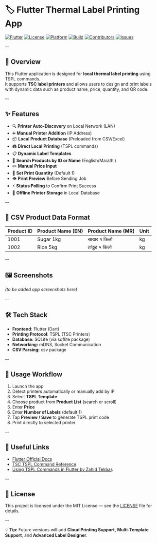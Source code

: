 # 🏷️ Flutter Thermal Label Printing App

[![Flutter](https://img.shields.io/badge/Flutter-3.x-blue.svg)](https://flutter.dev)
[![License](https://img.shields.io/badge/License-MIT-green.svg)](LICENSE)
[![Platform](https://img.shields.io/badge/Platform-Android%20|%20iOS-orange.svg)](#)
[![Build](https://img.shields.io/github/actions/workflow/status/USERNAME/REPO/flutter-ci.yml?branch=main)](#)
[![Contributors](https://img.shields.io/github/contributors/USERNAME/REPO.svg)](#)
[![Issues](https://img.shields.io/github/issues/USERNAME/REPO.svg)](#)

--

## 📌 Overview

This Flutter application is designed for **local thermal label printing** using TSPL commands.  
It supports **TSC label printers** and allows users to design and print labels with dynamic data such as product name, price, quantity, and QR code.

--

## ✨ Features

- 🔍 **Printer Auto-Discovery** on Local Network (LAN)
- ➕ **Manual Printer Addition** (IP Address)
- 📦 **Local Product Database** (Preloaded from CSV/Excel)
- 🖨️ **Direct Local Printing** (TSPL commands)
- 📋 **Dynamic Label Templates**
- 🔎 **Search Products by ID or Name** (English/Marathi)
- ✏️ **Manual Price Input**
- 🔢 **Set Print Quantity** (Default 1)
- 👁️ **Print Preview** Before Sending Job
- ⚡ **Status Polling** to Confirm Print Success
- 💾 **Offline Printer Storage** in Local Database

--

## 📂 CSV Product Data Format

| Product ID | Product Name (EN) | Product Name (MR) | Unit |
|------------|-------------------|-------------------|------|
| 1001       | Sugar 1kg         | साखर १ किलो       | kg   |
| 1002       | Rice 5kg          | तांदूळ ५ किलो     | kg   |

--

## 🖼️ Screenshots

*(to be added app screenshots here)*

--

## 🛠️ Tech Stack

- **Frontend:** Flutter (Dart)
- **Printing Protocol:** TSPL (TSC Printers)
- **Database:** SQLite (via sqflite package)
- **Networking:** mDNS, Socket Communication
- **CSV Parsing:** csv package

--

## 📑 Usage Workflow

1. Launch the app  
2. Detect printers automatically or manually add by IP  
3. Select **TSPL Template**  
4. Choose product from **Product List** (search or scroll)  
5. Enter **Price**  
6. Enter **Number of Labels** (default 1)  
7. Tap **Preview / Save** to generate TSPL print code  
8. Print directly to selected printer  

--

## 🔗 Useful Links

- [Flutter Official Docs](https://docs.flutter.dev/)
- [TSC TSPL Command Reference](https://medium.com/@zahidtekbas/using-tspl-commands-in-flutter-137ed8b8265f)
- [Using TSPL Commands in Flutter by Zahid Tekbaş](https://medium.com/@zahidtekbas/using-tspl-commands-in-flutter-137ed8b8265f)

--

## 📄 License

This project is licensed under the MIT License — see the [LICENSE](LICENSE) file for details.

--

💡 **Tip:** Future versions will add **Cloud Printing Support**, **Multi-Template Support**, and **Advanced Label Designer**.
